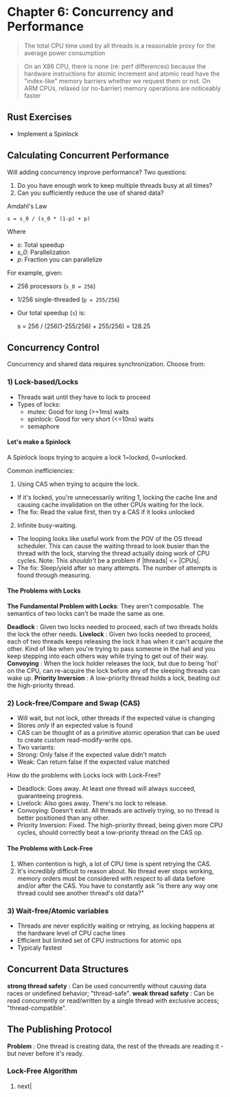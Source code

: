 Chapter 6: Concurrency and Performance
========================================

> The total CPU time used by all threads is a reasonable proxy for the average power consumption

> On an X86 CPU, there is none (re: perf differences) because the
> hardware instructions for atomic increment and atomic read have the
> "index-like" memory barriers whether we request them or not. On ARM
> CPUs, relaxed (or no-barrier) memory operations are noticeably faster

Rust Exercises
----------------------------------------
* Implement a Spinlock

Calculating Concurrent Performance
----------------------------------------
Will adding concurrency improve performance?
Two questions:
1. Do you have enough work to keep multiple threads busy at all times?
2. Can you sufficiently reduce the use of shared data?

Amdahl's Law

```
s = s_0 / (s_0 * (1-p) + p)
```
Where
* _s_: Total speedup
* _s_0_: Parallelization
* _p_: Fraction you can parallelize

For example, given:
* 256 processors (`s_0 = 256`)
* 1/256 single-threaded (`p = 255/256`)
* Our total speedup (`s`) is:

    s = 256 / (256(1-255/256) + 255/256) = 128.25

Concurrency Control
----------------------------------------
Concurrency and shared data requires synchronization.
Choose from:
### 1) Lock-based/Locks
* Threads wait until they have to lock to proceed
* Types of locks:
  * mutex: Good for long (>=1ms) waits
  * spinlock: Good for very short (<=10ns) waits
  * semaphore

#### Let's make a Spinlock
A Spinlock loops trying to acquire a lock
1=locked, 0=unlocked.

Common inefficiencies:
1. Using CAS when trying to acquire the lock.
  * If it's locked, you're unnecessarily writing 1, locking the cache
  line and causing cache invalidation on the other CPUs waiting for the
  lock.
  * The fix: Read the value first, then try a CAS if it looks unlocked
2. Infinite busy-waiting.
  * The looping looks like useful work from the POV of the OS thread scheduler.
  This can cause the waiting thread to look busier than the thread with
  the lock, starving the thread actually doing work of CPU cycles.
  Note: This _shouldn't_ be a problem if |threads| <= |CPUs|.
  * The fix: Sleep/yield after so many attempts. The number of attempts
  is found through measuring.


#### The Problems with Locks
**The Fundamental Problem with Locks**: They aren't composable.
The semantics of two locks can't be made the same as one.

__Deadlock__
: Given two locks needed to proceed, each of two threads holds the lock the other needs.
__Livelock__
: Given two locks needed to proceed, each of two threads keeps releasing
the lock it has when it can't acquire the other. Kind of like when you're
trying to pass someone in the hall and you keep stepping into each others
way while trying to get out of their way.
__Convoying__
: When the lock holder releases the lock, but due to being 'hot' on the
CPU, can re-acquire the lock before any of the sleeping threads can wake
up.
__Priority Inversion__
: A low-priority thread holds a lock, beating out the high-priority thread.


### 2) Lock-free/Compare and Swap (CAS)
* Will wait, but not lock, other threads if the expected value is changing
* Stores _only_ if an expected value is found
* CAS can be thought of as a primitive atomic operation that can be used to create custom
read-modify-write ops.
* Two variants:
* Strong: Only false if the expected value didn't match
* Weak: Can return false if the expected value matched

How do the problems with Locks lock with Lock-Free?
* Deadlock: Goes away. At least one thread will always succeed,
    guaranteeing progress.
* Livelock: Also goes away. There's no lock to release.
* Convoying: Doesn't exist. All threads are actively trying, so no thread
is better positioned than any other.
* Priority Inversion: Fixed. The high-priority thread, being given more
CPU cycles, should correctly beat a low-priority thread on the CAS op.

#### The Problems with Lock-Free
1. When contention is high, a lot of CPU time is spent retrying the CAS.
2. It's incredibly difficult to reason about. No thread ever stops
   working, memory orders must be considered with respect to all data
   before and/or after the CAS. You have to constantly ask "is there any
   way one thread could see another thread's old data?"

### 3) Wait-free/Atomic variables
* Threads are never explicitly waiting or retrying, as locking happens
at the hardware level of CPU cache lines
* Efficient but limited set of CPU instructions for atomic ops
* Typicaly fastest

Concurrent Data Structures
----------------------------------------
__strong thread safety__
: Can be used concurrently without causing data races or undefined
behavior; "thread-safe".
__weak thread safety__
: Can be read concurrently or read/written by a single thread with
exclusive access; "thread-compatible".

The Publishing Protocol
----------------------------------------
__Problem__
: One thread is creating data, the rest of the threads are reading it -
but never before it's ready.

### Lock-Free Algorithm
1. next|
